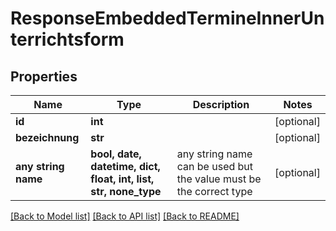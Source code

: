 # ResponseEmbeddedTermineInnerUnterrichtsform


## Properties
Name | Type | Description | Notes
------------ | ------------- | ------------- | -------------
**id** | **int** |  | [optional] 
**bezeichnung** | **str** |  | [optional] 
**any string name** | **bool, date, datetime, dict, float, int, list, str, none_type** | any string name can be used but the value must be the correct type | [optional]

[[Back to Model list]](../README.md#documentation-for-models) [[Back to API list]](../README.md#documentation-for-api-endpoints) [[Back to README]](../README.md)


